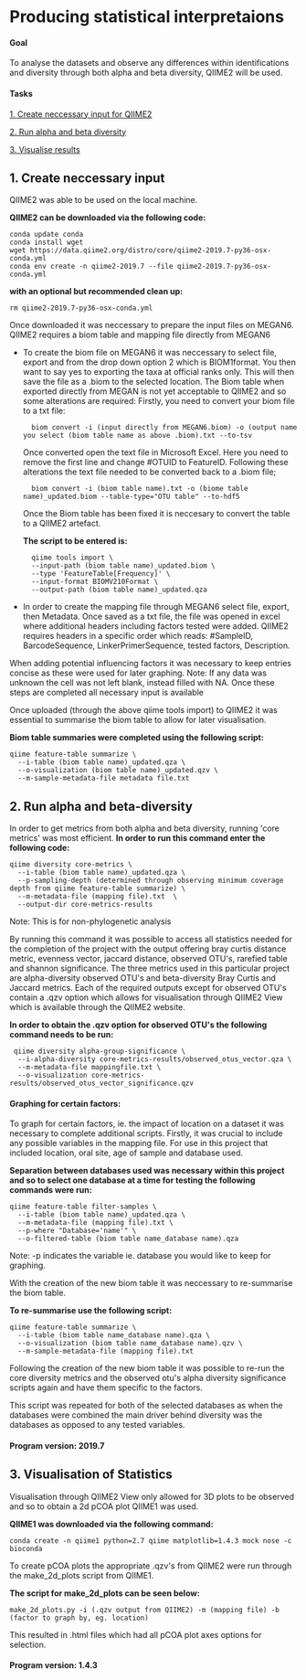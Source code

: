 Producing statistical interpretaions
=========================

#### Goal
To analyse the datasets and observe any differences within identifications and diversity through both alpha and beta diversity, QIIME2 will be used.  

#### Tasks
[1. Create neccessary input for QIIME2](https://github.com/darcey-watson/Viral-Content-Project/blob/master/6.%20Producing%20Statistics.md#1-create-neccessary-input)

[2. Run alpha and beta diversity](https://github.com/darcey-watson/Viral-Content-Project/blob/master/6.%20Producing%20Statistics.md#2-run-alpha-and-beta-diversity)

[3. Visualise results](https://github.com/darcey-watson/Viral-Content-Project/blob/master/6.%20Producing%20Statistics.md#3-visualisation-of-statistics) 

## 1. Create neccessary input

QIIME2 was able to be used on the local machine. 

**QIIME2 can be downloaded via the following code:**

    conda update conda
    conda install wget
    wget https://data.qiime2.org/distro/core/qiime2-2019.7-py36-osx-conda.yml
    conda env create -n qiime2-2019.7 --file qiime2-2019.7-py36-osx-conda.yml

**with an optional but recommended clean up:**

    rm qiime2-2019.7-py36-osx-conda.yml

Once downloaded it was neccessary to prepare the input files on MEGAN6. QIIME2 requires a biom table and mapping file directly from MEGAN6

* To create the biom file on MEGAN6 it was neccessary to select file, export and from the drop down option 2 which is BIOM1format. You then want to say yes to exporting the taxa at official ranks only. This will then save the file as a .biom to the selected location. The Biom table when exported directly from MEGAN is not yet acceptable to QIIME2 and so some alterations are required:
Firstly, you need to convert your biom file to a txt file:

   

	    biom convert -i (input directly from MEGAN6.biom) -o (output name you select (biom table name as above .biom).txt --to-tsv

	Once converted open the text file in Microsoft Excel. Here you need to remove the first line and change #OTUID to FeatureID.
Following these alterations the text file needed to be converted back to a .biom file;

	    biom convert -i (biom table name).txt -o (biome table name)_updated.biom --table-type="OTU table" --to-hdf5

	Once the Biom table has been fixed it is neccesary to convert the table to a QIIME2 artefact.
	
	**The script to be entered is:**

	    qiime tools import \
		--input-path (biom table name)_updated.biom \
		--type 'FeatureTable[Frequency]' \
		--input-format BIOMV210Format \
		--output-path (biom table name)_updated.qza
* In order to create the mapping file through MEGAN6 select file, export, then Metadata. Once saved as a txt file, the file was opened in excel where additional headers including factors tested were added. QIIME2 requires headers in a specific order which reads: #SampleID, BarcodeSequence, LinkerPrimerSequence, tested factors, Description.

When adding potential influencing factors it was necessary to keep entries concise as these were used for later graphing.
Note: If any data was unknown the cell was not left blank, instead filled with NA. 
Once these steps are completed all necessary input is available 

Once uploaded (through the above qiime tools import) to QIIME2 it was essential to summarise the biom table to allow for later visualisation.

**Biom table summaries were completed using the following script:**

    qiime feature-table summarize \
	  --i-table (biom table name)_updated.qza \
	  --o-visualization (biom table name)_updated.qzv \
	  --m-sample-metadata-file metadata file.txt

## 2. Run alpha and beta-diversity
In order to get metrics from both alpha and beta diversity, running 'core metrics' was most efficient. 
**In order to run this command enter the following code:**

    qiime diversity core-metrics \
	  --i-table (biom table name)_updated.qza \
	  --p-sampling-depth (determined through observing minimum coverage depth from qiime feature-table summarize) \
	  --m-metadata-file (mapping file).txt  \
	  --output-dir core-metrics-results

Note: This is for non-phylogenetic analysis

By running this command it was possible to access all statistics needed for the completion of the project with the output offering bray curtis distance metric, evenness vector, jaccard distance, observed OTU's, rarefied table and shannon significance. The three metrics used in this particular project are alpha-diversity observed OTU's and beta-diversity Bray Curtis and Jaccard metrics. Each of the required outputs except for observed OTU's contain a .qzv option which allows for visualisation through QIIME2 View which is available through the QIIME2 website.

**In order to obtain the .qzv option for observed OTU's the following command needs to be run:**
 
     qiime diversity alpha-group-significance \
	  --i-alpha-diversity core-metrics-results/observed_otus_vector.qza \
	  --m-metadata-file mappingfile.txt \
	  --o-visualization core-metrics-results/observed_otus_vector_significance.qzv 

#### Graphing for certain factors:
To graph for certain factors, ie. the impact of location on a dataset it was necessary to complete additional scripts.
Firstly, it was crucial to include any possible variables in the mapping file. For use in this project that included location, oral site, age of sample and database used.

**Separation between databases used was necessary within this project and so to select one database at a time for testing the following commands were run:**

    qiime feature-table filter-samples \
	  --i-table (biom table name)_updated.qza \
	  --m-metadata-file (mapping file).txt \
	  --p-where "Database='name'" \
	  --o-filtered-table (biom table name_database name).qza

Note: -p indicates the variable ie. database you would like to keep for graphing.

With the creation of the new biom table it was neccessary to re-summarise the biom table.

**To re-summarise use the following script:**

    qiime feature-table summarize \
	  --i-table (biom table name_database name).qza \
	  --o-visualization (biom table name_database name).qzv \
	  --m-sample-metadata-file (mapping file).txt

Following the creation of the new biom table it was possible to re-run the core diversity metrics and the observed otu's alpha diversity significance scripts again and have them specific to the factors. 

This script was repeated for both of the selected databases as when the databases were combined the main driver behind diversity was the databases as opposed to any tested variables.

#### Program version: 2019.7

## 3. Visualisation of Statistics
Visualisation through QIIME2 View only allowed for 3D plots to be observed and so to obtain a 2d pCOA plot QIIME1 was used.

**QIIME1 was downloaded via the following command:**

    conda create -n qiime1 python=2.7 qiime matplotlib=1.4.3 mock nose -c bioconda

To create pCOA plots the appropriate .qzv's from QIIME2 were run through the make_2d_plots script from QIIME1. 

**The script for make_2d_plots can be seen below:**

    make_2d_plots.py -i (.qzv output from QIIME2) -m (mapping file) -b (factor to graph by, eg. location)

This resulted in .html files which had all pCOA plot axes options for selection. 

#### Program version: 1.4.3

